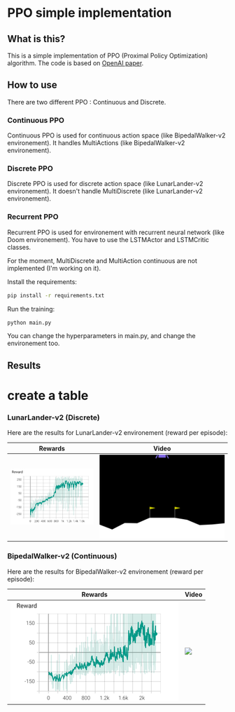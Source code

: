 # PPO simple implementation

## What is this?

This is a simple implementation of PPO (Proximal Policy Optimization) algorithm.
The code is based on [OpenAI paper](https://arxiv.org/pdf/1707.06347.pdf).

## How to use

There are two different PPO : Continuous and Discrete.

### Continuous PPO

Continuous PPO is used for continuous action space (like BipedalWalker-v2 environement).
It handles MultiActions (like BipedalWalker-v2 environement).


### Discrete PPO

Discrete PPO is used for discrete action space (like LunarLander-v2 environement).
It doesn't handle MultiDiscrete (like LunarLander-v2 environement).

### Recurrent PPO

Recurrent PPO is used for environement with recurrent neural network (like Doom environement).
You have to use the LSTMActor and LSTMCritic classes.


For the moment, MultiDiscrete and MultiAction continuous are not implemented (I'm working on it).


Install the requirements:

```bash
pip install -r requirements.txt
```

Run the training:

```bash
python main.py
```

You can change the hyperparameters in main.py, and change the environement too.

## Results

# create a table



### LunarLander-v2 (Discrete)

Here are the results for LunarLander-v2 environement (reward per episode):

| Rewards                                              | Video                                     |
|------------------------------------------------------|-------------------------------------------|
| <img src=results/curves/lunar_lander.png width=100%> | <img src=results/gif/lunar.gif width=100%> |


### BipedalWalker-v2 (Continuous)

Here are the results for BipedalWalker-v2 environement (reward per episode):

| Rewards                                             | Video                                              |
|-----------------------------------------------------|----------------------------------------------------|
| <img src=results/curves/biped_walker.png width=100%> | <img src=results/gif/bipedal_walker.gif width=100%> |






